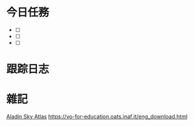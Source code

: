 # 今日任務

- [ ] 
- [ ] 
- [ ] 

# 跟踪日志



# 雜記
[Aladin Sky Atlas](http://aladin.cds.unistra.fr/)
https://vo-for-education.oats.inaf.it/eng_download.html
